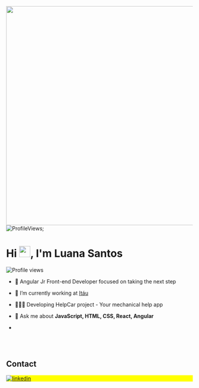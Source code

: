 <img align="right" height="590em" src="https://gist.github.com/luaasantos/f3be0ade580aee4e7ab81aad96f08c90"/>

![ProfileViews](https://gpvc.arturio.dev/luaasantos);

<h1 align="left">Hi <img src="https://raw.githubusercontent.com/kaueMarques/kaueMarques/master/hi.gif" height="30px">, I'm Luana Santos</h1>

<p align="left"> <img src="https://komarev.com/ghpvc/?username=luaasantos&color=yellow" alt="Profile views" /> </p>

- 🚀 Angular Jr Front-end Developer focused on taking the next step 

- 🧡 I’m currently working at [Itáu](https://github.com/itau)

- 👩🏻‍💻 Developing HelpCar project - Your mechanical help app

- 💬 Ask me about **JavaScript, HTML, CSS, React, Angular**
- 
<!--

<br><br>

## 🛠 &nbsp;Tech Stack

![JavaScript](https://img.shields.io/badge/-JavaScript-05122A?style=flat&logo=javascript)&nbsp;
![HTML](https://img.shields.io/badge/-HTML-05122A?style=flat&logo=HTML5)&nbsp;
![CSS](https://img.shields.io/badge/-CSS-05122A?style=flat&logo=CSS3&logoColor=1572B6)&nbsp;
![React](https://img.shields.io/badge/-React-05122A?style=flat&logo=react)&nbsp
![Angular](https://img.shields.io/badge/-Angular-05122A?style=flat&logo=angular)&nbsp;
![Docker](https://img.shields.io/badge/-Docker-05122A?style=flat&logo=docker)&nbsp;
![Git](https://img.shields.io/badge/-Git-05122A?style=flat&logo=git)&nbsp;
![GitHub](https://img.shields.io/badge/-GitHub-05122A?style=flat&logo=github)&nbsp;
![Visual Studio Code](https://img.shields.io/badge/-Visual%20Studio%20Code-05122A?style=flat&logo=visual-studio-code&logoColor=007ACC)&nbsp;


<br><br>

## ⚙️ &nbsp;GitHub Analytics

<p align="left">
<img width="530em" src="https://github-readme-stats.vercel.app/api?username=luaasantos&show_icons=true&theme=vision-friendly-dark" alt="Luana Santos stats"/>
<img width="530em" src="https://github-readme-stats.vercel.app/api/top-langs/?username=luaasantos&layout=compact&theme=vision-friendly-dark" alt="Luana Santos most languages"/>
</p>
-->

<br><br>

## Contact

<p align="left" style="background:yellow">
<a href="https://codepen.io/maykbrito" target="_blank">

<a href="https://linkedin.com/in/maykbrito" target="_blank">
  <img align="center" src="https://img.shields.io/badge/-maykbrito-05122A?style=flat&logo=linkedin" alt="linkedin"/>
</a>
</p>

<!--


